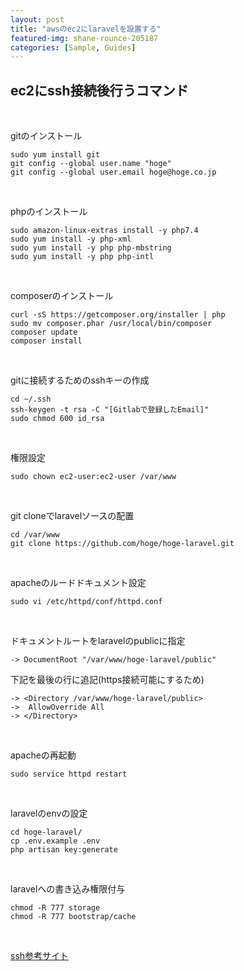 ```yaml
---
layout: post
title: "awsのec2にlaravelを設置する"
featured-img: shane-rounce-205187
categories: [Sample, Guides]
---
```


## ec2にssh接続後行うコマンド  
<br />

gitのインストール
```linux
sudo yum install git
git config --global user.name "hoge"
git config --global user.email hoge@hoge.co.jp
```
<br/>


phpのインストール
```
sudo amazon-linux-extras install -y php7.4
sudo yum install -y php-xml
sudo yum install -y php php-mbstring
sudo yum install -y php php-intl
```
<br />

composerのインストール
```
curl -sS https://getcomposer.org/installer | php
sudo mv composer.phar /usr/local/bin/composer
composer update
composer install
```
<br />


gitに接続するためのsshキーの作成
```
cd ~/.ssh
ssh-keygen -t rsa -C "[Gitlabで登録したEmail]"
sudo chmod 600 id_rsa
```
<br />

権限設定
```
sudo chown ec2-user:ec2-user /var/www
```
<br />

git cloneでlaravelソースの配置
```
cd /var/www
git clone https://github.com/hoge/hoge-laravel.git
```
<br />

apacheのルードドキュメント設定
```
sudo vi /etc/httpd/conf/httpd.conf	
```
<br />

ドキュメントルートをlaravelのpublicに指定
```
-> DocumentRoot "/var/www/hoge-laravel/public"
```
下記を最後の行に追記(https接続可能にするため)
```
-> <Directory /var/www/hoge-laravel/public>
->  AllowOverride All
-> </Directory>
```
<br />

apacheの再起動
```
sudo service httpd restart
```
<br />

laravelのenvの設定
```
cd hoge-laravel/
cp .env.example .env
php artisan key:generate
```
<br />

laravelへの書き込み権限付与
```
chmod -R 777 storage
chmod -R 777 bootstrap/cache
```
<br />

[ssh参考サイト](https://qiita.com/Hide-Zaemon/items/400b21183197481ecef4)